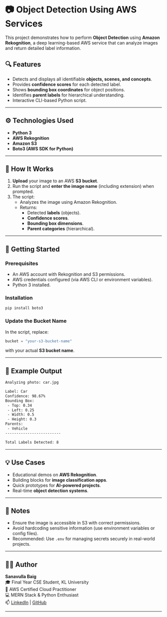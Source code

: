 # 📷 Object Detection Using AWS Services

This project demonstrates how to perform **Object Detection** using **Amazon Rekognition**, a deep learning-based AWS service that can analyze images and return detailed label information.

## 🔍 Features

- Detects and displays all identifiable **objects, scenes, and concepts**.
- Provides **confidence scores** for each detected label.
- Shows **bounding box coordinates** for object positions.
- Identifies **parent labels** for hierarchical understanding.
- Interactive CLI-based Python script.

---

## ⚙️ Technologies Used

- **Python 3**
- **AWS Rekognition**
- **Amazon S3**
- **Boto3 (AWS SDK for Python)**

---

## 📁 How It Works

1. **Upload** your image to an AWS **S3 bucket**.
2. Run the script and **enter the image name** (including extension) when prompted.
3. The script:
   - Analyzes the image using Amazon Rekognition.
   - Returns:
     - Detected **labels** (objects).
     - **Confidence scores**.
     - **Bounding box dimensions**.
     - **Parent categories** (hierarchical).

---

## 🚀 Getting Started

### Prerequisites

- An AWS account with Rekognition and S3 permissions.
- AWS credentials configured (via AWS CLI or environment variables).
- Python 3 installed.

### Installation

```bash
pip install boto3
```

### Update the Bucket Name

In the script, replace:

```python
bucket = "your-s3-bucket-name"
```

with your actual **S3 bucket name**.

---

## 🧠 Example Output

```bash
Analyzing photo: car.jpg

Label: Car
Confidence: 98.67%
Bounding Box:
 - Top: 0.34
 - Left: 0.25
 - Width: 0.5
 - Height: 0.3
Parents:
 - Vehicle
-------------------------

Total Labels Detected: 8
```

---

## 💡 Use Cases

- Educational demos on **AWS Rekognition**.
- Building blocks for **image classification apps**.
- Quick prototypes for **AI-powered projects**.
- Real-time **object detection systems**.

---

## 📌 Notes

- Ensure the image is accessible in S3 with correct permissions.
- Avoid hardcoding sensitive information (use environment variables or config files).
- Recommended: Use `.env` for managing secrets securely in real-world projects.

---

## 👨‍💻 Author

**Sanavulla Baig**  
🎓 Final Year CSE Student, KL University  
🧠 AWS Certified Cloud Practitioner  
💻 MERN Stack & Python Enthusiast  
📫 [LinkedIn](https://www.linkedin.com/SanavullaBaig) | [GitHub](https://github.com/SanavullaBaig)

---

